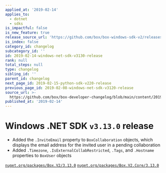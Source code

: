 ```yaml
---
applied_at: '2019-02-14'
applies_to:
  - dotnet
  - sdks
is_impactful: false
is_new_feature: true
release_source_url: 'https://github.com/box/box-windows-sdk-v2/releases/tag/v3.13.0'
is_index: false
category_id: changelog
subcategory_id: ''
id: 2019-02-14-windows-net-sdk-v3130-release
rank: null
total_steps: null
type: changelog
sibling_id: ''
parent_id: changelog
next_page_id: 2019-02-15-python-sdk-v220-release
previous_page_id: 2019-02-08-windows-net-sdk-v3120-release
source_url: >-
  https://github.com/box/box-developer-changelog/blob/main/content/2019/02-14-windows-net-sdk-v3130-release.md
published_at: '2019-02-14'
---
```

# Windows .NET SDK `v3.13.0` release

- Added the `.InviteEmail` property to `BoxCollaboration` objects, which displays the email address for the invited
user in a pending collaboration
- Added `.Timezone`, `.IsExternalCollabRestricted`, `.Tags`, and `.Hostname` properties to `BoxUser` objects

[`nuget.org/packages/Box.V2/3.13.0`](https://www.nuget.org/packages/Box.V2/3.13.0)
[`nuget.org/packages/Box.V2.Core/3.13.0`](https://www.nuget.org/packages/Box.V2.Core/3.13.0)